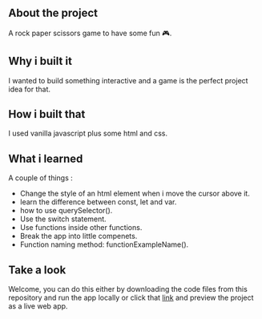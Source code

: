 ## About the project 
A rock paper scissors game to have some fun 🎮. 

## Why i built it 
I wanted to build something interactive and a game is the perfect project idea for that. 

## How i built that 
I used vanilla javascript plus some html and css. 

## What i learned
A couple of things : 
- Change the style of an html element when i move the cursor above it. 
- learn the difference between const, let and var. 
- how to use querySelector(). 
- Use the switch statement. 
- Use functions inside other functions. 
- Break the app into little compenets. 
- Function naming method: functionExampleName(). 


## Take a look 
Welcome, you can do this either by downloading the code files from this repository and run the app locally or click that [link](https://hamzaerrechydyhacker.github.io/rps/) and preview the project as a live web app.
